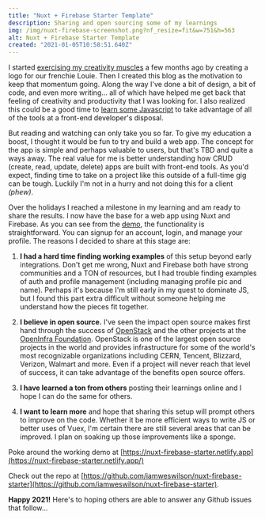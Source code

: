 ```yaml
---
title: "Nuxt + Firebase Starter Template"
description: Sharing and open sourcing some of my learnings
img: /img/nuxt-firebase-screenshot.png?nf_resize=fit&w=751&h=563
alt: Nuxt + Firebase Starter Template
created: "2021-01-05T10:58:51.640Z"
---
```

I started [exercising my creativity muscles](/blog/louie-logo) a few months ago by creating a logo for our frenchie Louie. Then I created this blog as the motivation to keep that momentum going. Along the way I've done a bit of design, a bit of code, and even more writing... all of which have helped me get back that feeling of creativity and productivity that I was looking for. I also realized this could be a good time to [learn some Javascript](/blog/learning-javascript-vue) to take advantage of all of the tools at a front-end developer's disposal.

But reading and watching can only take you so far. To give my education a boost, I thought it would be fun to try and build a web app. The concept for the app is simple and perhaps valuable to users, but that's TBD and quite a ways away. The real value for me is better understanding how CRUD (create, read, update, delete) apps are built with front-end tools. As you'd expect, finding time to take on a project like this outside of a full-time gig can be tough. Luckily I'm not in a hurry and not doing this for a client *(phew)*.

Over the holidays I reached a milestone in my learning and am ready to share the results. I now have the base for a web app using Nuxt and Firebase. As you can see from the [demo](https://nuxt-firebase-starter.netlify.app/), the functionality is straightforward. You can signup for an account, login, and manage your profile. The reasons I decided to share at this stage are:

1) **I had a hard time finding working examples** of this setup beyond early integrations. Don't get me wrong, Nuxt and Firebase both have strong communities and a TON of resources, but I had trouble finding examples of auth and profile management (including managing profile pic and name). Perhaps it's because I'm still early in my quest to dominate JS, but I found this part extra difficult without someone helping me understand how the pieces fit together.

2) **I believe in open source.** I've seen the impact open source makes first hand through the success of [OpenStack](https://openstack.org) and the other projects at the [OpenInfra Foundation](https://openinfra.dev). OpenStack is one of the largest open source projects in the world and provides infrastructure for some of the world's most recognizable organizations including CERN, Tencent, Blizzard, Verizon, Walmart and more. Even if a project will never reach that level of success, it can take advantage of the benefits open source offers.

3) **I have learned a ton from others** posting their learnings online and I hope I can do the same for others.

4) **I want to learn more** and hope that sharing this setup will prompt others to improve on the code. Whether it be more efficient ways to write JS or better uses of Vuex, I'm certain there are still several areas that can be improved. I plan on soaking up those improvements like a sponge.

Poke around the working demo at [https://nuxt-firebase-starter.netlify.app](https://nuxt-firebase-starter.netlify.app/)

Check out the repo at [https://github.com/iamweswilson/nuxt-firebase-starter](https://github.com/iamweswilson/nuxt-firebase-starter).

**Happy 2021!** Here's to hoping others are able to answer any Github issues that follow...